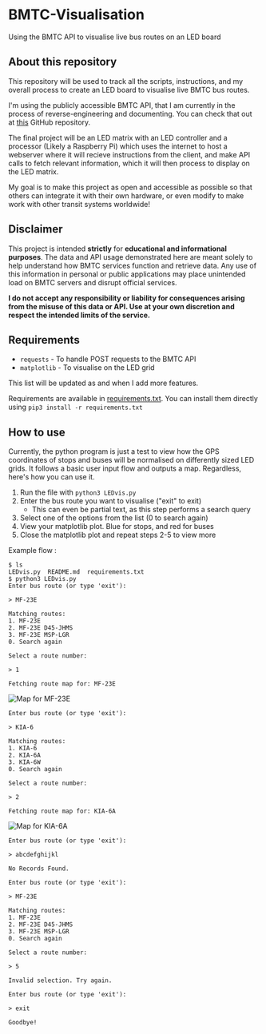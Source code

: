 # BMTC-Visualisation
Using the BMTC API to visualise live bus routes on an LED board

## About this repository

This repository will be used to track all the scripts, instructions, and my overall process to create an LED board to visualise live BMTC bus routes.

I'm using the publicly accessible BMTC API, that I am currently in the process of reverse-engineering and documenting. You can check that out at [this](https://github.com/PratyushBalaji/BMTC-API) GitHub repository.

The final project will be an LED matrix with an LED controller and a processor (Likely a Raspberry Pi) which uses the internet to host a webserver where it will recieve instructions from the client, and make API calls to fetch relevant information, which it will then process to display on the LED matrix.

My goal is to make this project as open and accessible as possible so that others can integrate it with their own hardware, or even modify to make work with other transit systems worldwide!

## Disclaimer

This project is intended **strictly** for **educational and informational purposes**. The data and API usage demonstrated here are meant solely to help understand how BMTC services function and retrieve data. Any use of this information in personal or public applications may place unintended load on BMTC servers and disrupt official services.

**I do not accept any responsibility or liability for consequences arising from the misuse of this data or API. Use at your own discretion and respect the intended limits of the service.**

## Requirements
- `requests` - To handle POST requests to the BMTC API
- `matplotlib` - To visualise on the LED grid

This list will be updated as and when I add more features.

Requirements are available in [requirements.txt](requirements.txt). You can install them directly using `pip3 install -r requirements.txt`

## How to use

Currently, the python program is just a test to view how the GPS coordinates of stops and buses will be normalised on differently sized LED grids. It follows a basic user input flow and outputs a map. Regardless, here's how you can use it.

1. Run the file with `python3 LEDvis.py`
2. Enter the bus route you want to visualise ("exit" to exit)
   - This can even be partial text, as this step performs a search query
3. Select one of the options from the list (0 to search again)
4. View your matplotlib plot. Blue for stops, and red for buses
5. Close the matplotlib plot and repeat steps 2-5 to view more

Example flow : 

```
$ ls
LEDvis.py  README.md  requirements.txt
$ python3 LEDvis.py
Enter bus route (or type 'exit'): 
```
`> MF-23E`
```
Matching routes:
1. MF-23E
2. MF-23E D45-JHMS
3. MF-23E MSP-LGR
0. Search again
```
```
Select a route number:
```
`> 1`
```
Fetching route map for: MF-23E
```
![Map for MF-23E](https://github.com/user-attachments/assets/5583760d-0d34-4331-b432-d529b050cfca)
```
Enter bus route (or type 'exit'):
```
`> KIA-6`
```
Matching routes:
1. KIA-6
2. KIA-6A
3. KIA-6W
0. Search again
```
```
Select a route number:
```
`> 2`
```
Fetching route map for: KIA-6A
```
![Map for KIA-6A](https://github.com/user-attachments/assets/308c9c00-0aaf-426b-92a5-9ebf7cece339)
```
Enter bus route (or type 'exit'):
```
`> abcdefghijkl`
```
No Records Found.

Enter bus route (or type 'exit'):
```
`> MF-23E`
```
Matching routes:
1. MF-23E
2. MF-23E D45-JHMS
3. MF-23E MSP-LGR
0. Search again
```
```
Select a route number:
```
`> 5`
```
Invalid selection. Try again.
```
```
Enter bus route (or type 'exit'):
```
`> exit`
```
Goodbye!
```
